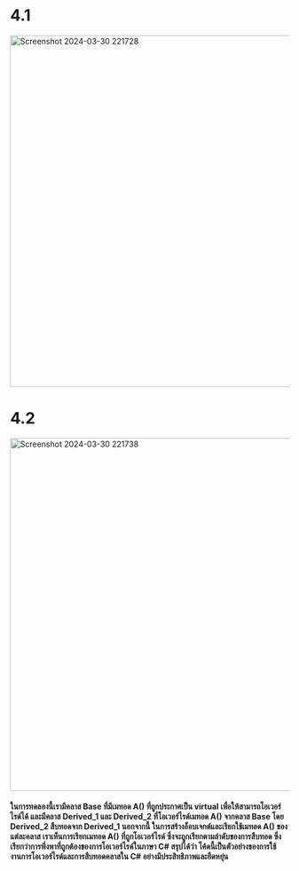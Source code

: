 # 4.1
<img width="634" alt="Screenshot 2024-03-30 221728" src="https://github.com/anndyyzzz/03376836-OOP-2566-Lab-11/assets/144866059/5e072520-c44b-48ac-9931-8d1181d5d66c">

# 4.2
<img width="636" alt="Screenshot 2024-03-30 221738" src="https://github.com/anndyyzzz/03376836-OOP-2566-Lab-11/assets/144866059/1dfc6e29-7d2b-4ad1-9a2a-757f3e9f3638">

#### ในการทดลองนี้เรามีคลาส Base ที่มีเมทอด A() ที่ถูกประกาศเป็น virtual เพื่อให้สามารถโอเวอร์ไรด์ได้ และมีคลาส Derived_1 และ Derived_2 ที่โอเวอร์ไรด์เมทอด A() จากคลาส Base โดย Derived_2 สืบทอดจาก Derived_1 นอกจากนี้ ในการสร้างอ็อบเจกต์และเรียกใช้เมทอด A() ของแต่ละคลาส เราเห็นการเรียกเมทอด A() ที่ถูกโอเวอร์ไรด์ ซึ่งจะถูกเรียกตามลำดับของการสืบทอด ซึ่งเรียกว่าการพึ่งพาที่ถูกต้องของการโอเวอร์ไรด์ในภาษา C# สรุปได้ว่า โค้ดนี้เป็นตัวอย่างของการใช้งานการโอเวอร์ไรด์และการสืบทอดคลาสใน C# อย่างมีประสิทธิภาพและยืดหยุ่น
